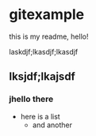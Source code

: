 # gitexample

this is my readme, hello!

laskdjf;lkasdjf;lkasdjf

## lksjdf;lkajsdf

### jhello there

* here is a list
  * and another